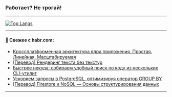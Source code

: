 ### Работает? Не трогай!

---
<!--
#### 🛠️ Technical stack:

![Java](https://img.shields.io/badge/Java-informational?logo=Oracle&style=flat&logoColor=white&color=FF4500)
![Kotlin](https://img.shields.io/badge/Kotlin-informational?logo=Kotlin&style=flat&logoColor=white&color=774D97)
![TS](https://img.shields.io/badge/TypeScript-informational?logo=typeScript&style=flat&logoColor=black&color=017acc)
![Python](https://img.shields.io/badge/Python-informational?logo=Python&style=flat&logoColor=black&color=ffdd54) <br>
![Spring](https://img.shields.io/badge/Spring-informational?logo=Spring&style=flat&logoColor=white&color=6DB33F) 
![SpringBoot](https://img.shields.io/badge/SpringBoot-informational?logo=SpringBoot&style=flat&logoColor=white&color=6DB33F)
![Nest](https://img.shields.io/badge/NestJS-informational?logo=NestJS&style=flat&logoColor=white&color=E0234E) 
![NodeJS](https://img.shields.io/badge/NodeJS-informational?logo=node.js&style=flat&logoColor=white&color=70A760)<br>
![PostgreSQL](https://img.shields.io/badge/PostgreSQL-informational?logo=PostgreSQL&style=flat&logoColor=white&color=DAA520)
![MongoDB](https://img.shields.io/badge/MongoDB-informational?logo=MongoDB&style=flat&logoColor=white&color=870000)
![Apache](https://img.shields.io/badge/Apache-informational?logo=apache&style=flat&logoColor=white&color=f74e28)

___ 
-->

<!--- #### 🛠️ : --->

[![Top Langs](https://github-readme-stats-82jvfl3w3-advtsettinggmailcoms-projects.vercel.app/api/top-langs/?username=zloylis&langs_count=10&hide_title=true&title_color=e6edf3&size_weight=0.5&count_weight=0.5&layout=compact&hide_progress=true&hide_border=true&theme=dracula)](https://github.com/zloylis)

<!---


####  :octocat:&nbsp;&nbsp; Статистика:

![GitHub stats](https://github-readme-stats-u2qms2cxw-advtsettinggmailcoms-projects.vercel.app/api?username=zloylis&show_icons=true&hide_border=true&theme=dracula&title_color=e6edf3&include_all_commits=true&count_private=true&hide_rank=false&hide_title=true&rank_icon=github)
-->
---

#### 💬 Свежее с habr.com:

<!-- BLOG-POST-LIST:START -->
- [Кроссплатформенная архитектура ядра приложения. Простая. Линейная. Масштабируемая](https://habr.com/ru/articles/851808/?utm_source=habrahabr&utm_medium=rss&utm_campaign=851808)
- [[Перевод] Рендеринг текста без текстур](https://habr.com/ru/companies/beget/articles/859796/?utm_source=habrahabr&utm_medium=rss&utm_campaign=859796)
- [Быстрее некуда: собираем удобный поиск по коду из нескольких CLI-утилит](https://habr.com/ru/companies/vk/articles/858284/?utm_source=habrahabr&utm_medium=rss&utm_campaign=858284)
- [Ускоряем запросы в PostgreSQL, оптимизируя оператор GROUP BY](https://habr.com/ru/companies/postgrespro/articles/852414/?utm_source=habrahabr&utm_medium=rss&utm_campaign=852414)
- [[Перевод] Firestore и NoSQL — Основы структурирования данных](https://habr.com/ru/companies/otus/articles/859748/?utm_source=habrahabr&utm_medium=rss&utm_campaign=859748)
<!-- BLOG-POST-LIST:END -->

---
